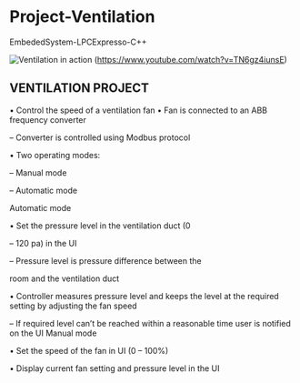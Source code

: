 # Project-Ventilation
EmbededSystem-LPCExpresso-C++

![Ventilation in action](https://i9.ytimg.com/vi/TN6gz4iunsE/default.jpg?v=59f8c572&sqp=CLSX488F&rs=AOn4CLBb2_hrZVtKH8MhXLeZb_Hwabt0-w)
(https://www.youtube.com/watch?v=TN6gz4iunsE)
## VENTILATION PROJECT

• Control the speed of a ventilation fan
• Fan is connected to an ABB frequency
converter

– Converter is controlled using Modbus protocol

• Two operating modes:

– Manual mode

– Automatic mode

Automatic mode

• Set the pressure level in the ventilation duct (0

– 120 pa) in the UI

– Pressure level is pressure difference between the

room and the ventilation duct

• Controller measures pressure level and keeps
the level at the required setting by adjusting
the fan speed

– If required level can’t be reached within a
reasonable time user is notified on the UI
Manual mode

• Set the speed of the fan in UI (0 – 100%)

• Display current fan setting and pressure level
in the UI

 

